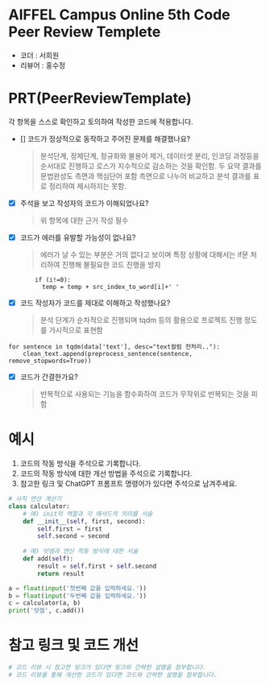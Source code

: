 # AIFFEL Campus Online 5th Code Peer Review Templete
- 코더 : 서희원
- 리뷰어 : 홍수정


# PRT(PeerReviewTemplate) 
각 항목을 스스로 확인하고 토의하여 작성한 코드에 적용합니다.

- [] 코드가 정상적으로 동작하고 주어진 문제를 해결했나요?
  > 분석단계, 정제단계, 정규화와 불용어 제거, 데이터셋 분리, 인코딩 과정등을 순서대로 진행하고 로스가 지수적으로 감소하는 것을 확인함.
  > 두 요약 결과를 문법완성도 측면과 핵심단어 포함 측면으로 나누어 비교하고 분석 결과를 표로 정리하여 제시하지는 못함.
- [X] 주석을 보고 작성자의 코드가 이해되었나요?
  > 위 항목에 대한 근거 작성 필수
- [X] 코드가 에러를 유발할 가능성이 없나요?
  > 에러가 날 수 있는 부분은 거의 없다고 보이며 특정 상황에 대해서는 if문 처리하여 진행해 불필요한 코드 진행을 방지
  ```
      if (i!=0): 
        temp = temp + src_index_to_word[i]+' '
  ```
- [X] 코드 작성자가 코드를 제대로 이해하고 작성했나요?
  > 분석 단계가 순차적으로 진행되며 tqdm 등의 활용으로 프로젝트 진행 정도를 가시적으로 표현함
```
for sentence in tqdm(data['text'], desc="text컬럼 전처리.."):
    clean_text.append(preprocess_sentence(sentence, remove_stopwords=True))
```
- [X] 코드가 간결한가요?
  > 반복적으로 사용되는 기능을 함수화하여 코드가 무작위로 반복되는 것을 피함

# 예시
1. 코드의 작동 방식을 주석으로 기록합니다.
2. 코드의 작동 방식에 대한 개선 방법을 주석으로 기록합니다.
3. 참고한 링크 및 ChatGPT 프롬프트 명령어가 있다면 주석으로 남겨주세요.
```python
# 사칙 연산 계산기
class calculator:
    # 예) init의 역할과 각 매서드의 의미를 서술
    def __init__(self, first, second):
        self.first = first
        self.second = second
    
    # 예) 덧셈과 연산 작동 방식에 대한 서술
    def add(self):
        result = self.first + self.second
        return result

a = float(input('첫번째 값을 입력하세요.')) 
b = float(input('두번째 값을 입력하세요.')) 
c = calculator(a, b)
print('덧셈', c.add()) 
```

# 참고 링크 및 코드 개선
```python
# 코드 리뷰 시 참고한 링크가 있다면 링크와 간략한 설명을 첨부합니다.
# 코드 리뷰를 통해 개선한 코드가 있다면 코드와 간략한 설명을 첨부합니다.
```
